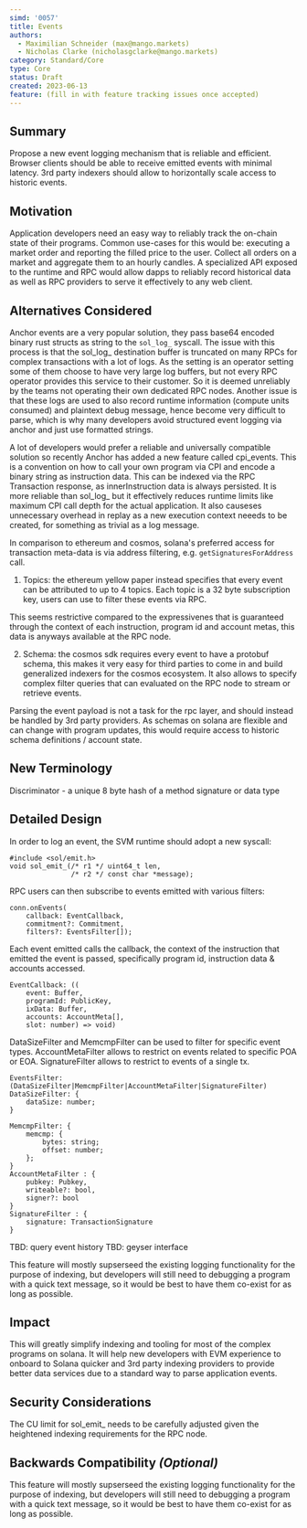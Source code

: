 ```yaml
---
simd: '0057'
title: Events
authors:
  - Maximilian Schneider (max@mango.markets)
  - Nicholas Clarke (nicholasgclarke@mango.markets)
category: Standard/Core
type: Core
status: Draft
created: 2023-06-13
feature: (fill in with feature tracking issues once accepted)
---
```


## Summary

Propose a new event logging mechanism that is reliable and efficient.
Browser clients should be able to receive emitted events with minimal latency.
3rd party indexers should allow to horizontally scale access to historic
events.

## Motivation

Application developers need an easy way to reliably track the on-chain state
of their programs. Common use-cases for this would be: executing a market order
and reporting the filled price to the user. Collect all orders on a market and
aggregate them to an hourly candles. A specialized API exposed to the runtime
and RPC would allow dapps to reliably record historical data as well as RPC
providers to serve it effectively to any web client.

## Alternatives Considered

Anchor events are a very popular solution, they pass base64 encoded binary rust
structs as string to the `sol_log_` syscall. The issue with this process is
that the sol_log_ destination buffer is truncated on many RPCs for complex
transactions with a lot of logs. As the setting is an operator setting
some of them choose to have very large log buffers, but not every RPC operator
provides this service to their customer. So it is deemed unreliably by the
teams not operating their own dedicated RPC nodes. Another issue is that these
logs are used to also record runtime information (compute units consumed) and
plaintext debug message, hence become very difficult to parse, which is why
many developers avoid structured event logging via anchor and just use
formatted strings.

A lot of developers would prefer a reliable and universally compatible solution
so recently Anchor has added a new feature called cpi_events. This is a
convention on how to call your own program via CPI and encode a binary string
as instruction data. This can be indexed via the RPC Transaction response, as
innerInstruction data is always persisted. It is more reliable than sol_log_
but it effectively reduces runtime limits like maximum CPI call depth for the
actual application. It also causeses unnecessary overhead in replay as a new
execution context neeeds to be created, for something as trivial as a log
message.

In comparison to ethereum and cosmos, solana's preferred access for transaction
meta-data is via address filtering, e.g. `getSignaturesForAddress` call.

1. Topics: the ethereum yellow paper instead specifies that every event can be
attributed to up to 4 topics. Each topic is a 32 byte subscription key, users
can use to filter these events via RPC.

This seems restrictive compared to the expressivenes that is guaranteed through
the context of each instruction, program id and account metas, this data is
anyways available at the RPC node.

2. Schema: the cosmos sdk requires every event to have a protobuf schema, this
makes it very easy for third parties to come in and build generalized indexers
for the cosmos ecosystem. It also allows to specify complex filter queries that
can evaluated on the RPC node to stream or retrieve events.

Parsing the event payload is not a task for the rpc layer, and should instead
be handled by 3rd party providers. As schemas on solana are flexible and can
change with program updates, this would require access to historic schema
definitions / account state.

## New Terminology

Discriminator - a unique 8 byte hash of a method signature or data type

## Detailed Design

In order to log an event, the SVM runtime should adopt a new syscall:
```
#include <sol/emit.h>
void sol_emit_(/* r1 */ uint64_t len,
               /* r2 */ const char *message);
```

RPC users can then subscribe to events emitted with various filters:

```
conn.onEvents(
    callback: EventCallback,
    commitment?: Commitment,
    filters?: EventsFilter[]);
```

Each event emitted calls the callback, the context of the instruction that
emitted the event is passed, specifically program id, instruction data &
accounts accessed.

```
EventCallback: ((
    event: Buffer,
    programId: PublicKey,
    ixData: Buffer,
    accounts: AccountMeta[],
    slot: number) => void)
```

DataSizeFilter and MemcmpFilter can be used to filter for specific event
types. AccountMetaFilter allows to restrict on events related to specific
POA or EOA. SignatureFilter allows to restrict to events of a single tx.

```
EventsFilter: (DataSizeFilter|MemcmpFilter|AccountMetaFilter|SignatureFilter)
DataSizeFilter: {
    dataSize: number;
}

MemcmpFilter: {
    memcmp: {
        bytes: string;
        offset: number;
    };
}
AccountMetaFilter : {
    pubkey: Pubkey,
    writeable?: bool,
    signer?: bool
}
SignatureFilter : {
    signature: TransactionSignature
}

```

TBD: query event history
TBD: geyser interface

This feature will mostly supserseed the existing logging functionality for the
purpose of indexing, but developers will still need to debugging a program with
a quick text message, so it would be best to have them co-exist for as long as
possible.

## Impact

This will greatly simplify indexing and tooling for most of the complex
programs on solana. It will help new developers with EVM experience to onboard
to Solana quicker and 3rd party indexing providers to provide better data
services due to a standard way to parse application events.

## Security Considerations

The CU limit for sol_emit_ needs to be carefully adjusted given the heightened
indexing requirements for the RPC node.


## Backwards Compatibility *(Optional)*

This feature will mostly supserseed the existing logging functionality for the
purpose of indexing, but developers will still need to debugging a program with
a quick text message, so it would be best to have them co-exist for as long as
possible.